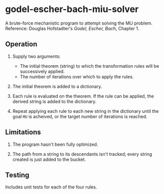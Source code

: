 # godel-escher-bach-miu-solver

A brute-force mechanistic program to attempt solving the MU problem.
Reference: Douglas Hofstadter's _Godel, Escher, Bach_, Chapter 1.

## Operation

1. Supply two arguments: 
    * The initial theorem (string) to which the transformation rules will be successively applied.
    * The number of iterations over which to apply the rules.

2. The initial theorem is added to a dictionary.

3. Each rule is evaluated on the theorem.  If the rule can be applied, the derived string is added to the dictionary.

4. Repeat applying each rule to each new string in the dictionary until the goal `MU` is acheived, or the target number of iterations is reached.

## Limitations

1. The program hasn't been fully optimized.

2. The path from a string to its descendants isn't tracked; every string created is just added to the bucket.

## Testing

Includes unit tests for each of the four rules.

